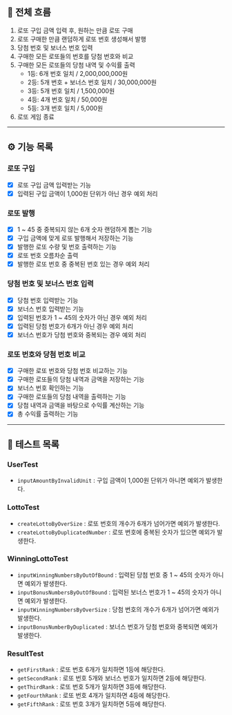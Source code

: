 ## 🎯 전체 흐름

1. 로또 구입 금액 입력 후, 원하는 만큼 로또 구매
2. 로또 구매한 만큼 랜덤하게 로또 번호 생성해서 발행
3. 당첨 번호 및 보너스 번호 입력
4. 구매한 모든 로또들의 번호를 당첨 번호와 비교
5. 구매한 모든 로또들의 당첨 내역 및 수익률 출력
   - 1등: 6개 번호 일치 / 2,000,000,000원
   - 2등: 5개 번호 + 보너스 번호 일치 / 30,000,000원
   - 3등: 5개 번호 일치 / 1,500,000원
   - 4등: 4개 번호 일치 / 50,000원
   - 5등: 3개 번호 일치 / 5,000원
6. 로또 게임 종료

---

## ⚙️ 기능 목록

### 로또 구입  
- [x] 로또 구입 금액 입력받는 기능
- [x] 입력된 구입 금액이 1,000원 단위가 아닌 경우 예외 처리

### 로또 발행  
- [x] 1 ~ 45 중 중복되지 않는 6개 숫자 랜덤하게 뽑는 기능
- [x] 구입 금액에 맞게 로또 발행해서 저장하는 기능
- [x] 발행한 로또 수량 및 번호 출력하는 기능
- [x] 로또 번호 오름차순 출력
- [x] 발행한 로또 번호 중 중복된 번호 있는 경우 예외 처리

### 당첨 번호 및 보너스 번호 입력  
- [x] 당첨 번호 입력받는 기능
- [x] 보너스 번호 입력받는 기능
- [x] 입력된 번호가 1 ~ 45의 숫자가 아닌 경우 예외 처리
- [x] 입력된 당첨 번호가 6개가 아닌 경우 예외 처리
- [x] 보너스 번호가 당첨 번호와 중복되는 경우 예외 처리

### 로또 번호와 당첨 번호 비교
- [x] 구매한 로또 번호와 당첨 번호 비교하는 기능
- [x] 구매한 로또들의 당첨 내역과 금액을 저장하는 기능
- [x] 보너스 번호 확인하는 기능
- [x] 구매한 로또들의 당첨 내역을 출력하는 기능
- [x] 당첨 내역과 금액을 바탕으로 수익률 계산하는 기능
- [x] 총 수익률 출력하는 기능

---

## 🚦 테스트 목록

### UserTest
- `inputAmountByInvalidUnit` : 구입 금액이 1,000원 단위가 아니면 예외가 발생한다.

### LottoTest
- `createLottoByOverSize` : 로또 번호의 개수가 6개가 넘어가면 예외가 발생한다.
- `createLottoByDuplicatedNumber` : 로또 번호에 중복된 숫자가 있으면 예외가 발생한다.

### WinningLottoTest
- `inputWinningNumbersByOutOfBound` : 입력된 당첨 번호 중 1 ~ 45의 숫자가 아니면 예외가 발생한다.
- `inputBonusNumbersByOutOfBound` : 입력된 보너스 번호가 1 ~ 45의 숫자가 아니면 예외가 발생한다.
- `inputWinningNumbersByOverSize` : 당첨 번호의 개수가 6개가 넘어가면 예외가 발생한다.
- `inputBonusNumberByDuplicated` : 보너스 번호가 당첨 번호와 중복되면 예외가 발생한다.

### ResultTest
- `getFirstRank` : 로또 번호 6개가 일치하면 1등에 해당한다.
- `getSecondRank` : 로또 번호 5개와 보너스 번호가 일치하면 2등에 해당한다.
- `getThirdRank` : 로또 번호 5개가 일치하면 3등에 해당한다.
- `getFourthRank` : 로또 번호 4개가 일치하면 4등에 해당한다.
- `getFifthRank` : 로또 번호 3개가 일치하면 5등에 해당한다.